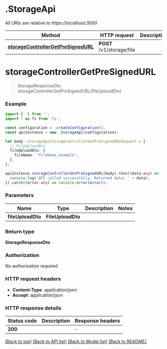 # .StorageApi

All URIs are relative to *https://localhost:3000*

Method | HTTP request | Description
------------- | ------------- | -------------
[**storageControllerGetPreSignedURL**](StorageApi.md#storageControllerGetPreSignedURL) | **POST** /v1/storage/file | 


# **storageControllerGetPreSignedURL**
> StorageResponseDto storageControllerGetPreSignedURL(fileUploadDto)


### Example


```typescript
import {  } from '';
import * as fs from 'fs';

const configuration = .createConfiguration();
const apiInstance = new .StorageApi(configuration);

let body:.StorageApiStorageControllerGetPreSignedURLRequest = {
  // FileUploadDto
  fileUploadDto: {
    fileName: "fileName_example",
  },
};

apiInstance.storageControllerGetPreSignedURL(body).then((data:any) => {
  console.log('API called successfully. Returned data: ' + data);
}).catch((error:any) => console.error(error));
```


### Parameters

Name | Type | Description  | Notes
------------- | ------------- | ------------- | -------------
 **fileUploadDto** | **FileUploadDto**|  |


### Return type

**StorageResponseDto**

### Authorization

No authorization required

### HTTP request headers

 - **Content-Type**: application/json
 - **Accept**: application/json


### HTTP response details
| Status code | Description | Response headers |
|-------------|-------------|------------------|
**200** |  |  -  |

[[Back to top]](#) [[Back to API list]](README.md#documentation-for-api-endpoints) [[Back to Model list]](README.md#documentation-for-models) [[Back to README]](README.md)


